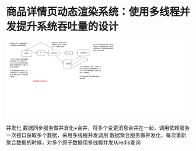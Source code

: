 # 商品详情页动态渲染系统：使用多线程并发提升系统吞吐量的设计
![image](resources/assets/130/多线程提升吞吐量的设计.png)

并发化
	数据同步服务做并发化+合并，将多个变更消息合并在一起，调用依赖服务一次接口获取多个数据，采用多线程并发调用
	数据聚合服务做并发化，每次重新聚合数据的时候，对多个原子数据用多线程并发从redis查询